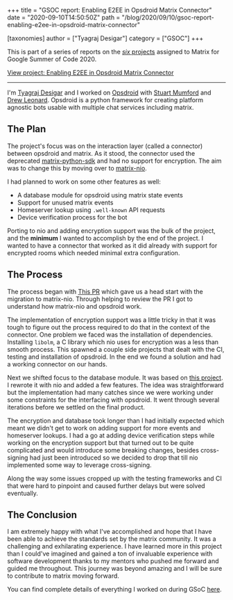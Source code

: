 +++
title = "GSOC report: Enabling E2EE in Opsdroid Matrix Connector"
date = "2020-09-10T14:50:50Z"
path = "/blog/2020/09/10/gsoc-report-enabling-e2ee-in-opsdroid-matrix-connector"

[taxonomies]
author = ["Tyagraj Desigar"]
category = ["GSOC"]
+++

This is part of a series of reports on the [*six* projects](https://summerofcode.withgoogle.com/organizations/6060943798173696) assigned to Matrix for Google Summer of Code 2020.

[View project: Enabling E2EE in Opsdroid Matrix Connector](https://summerofcode.withgoogle.com/organizations/6060943798173696/#6107552447725568)

----

I'm [Tyagraj Desigar](https://github.com/Tyagdit) and I worked on [Opsdroid](https://github.com/opsdroid/opsdroid) with [Stuart Mumford](https://github.com/Cadair) and [Drew Leonard](https://github.com/SolarDrew). Opsdroid is a python framework for creating platform agnostic bots usable with multiple chat services including matrix.

## The Plan

The project's focus was on the interaction layer (called a connector) between opsdroid and matrix. As it stood, the connector used the deprecated [matrix-python-sdk](https://github.com/matrix-org/matrix-python-sdk) and had no support for encryption. The aim was to change this by moving over to [matrix-nio](https://github.com/poljar/matrix-nio).

I had planned to work on some other features as well:

- A database module for opsdroid using matrix state events
- Support for unused matrix events
- Homeserver lookup using `.well-known` API requests
- Device verification process for the bot

Porting to nio and adding encryption support was the bulk of the project, and the **minimum** I wanted to accomplish by the end of the project. I wanted to have a connector that worked as it did already with support for encrypted rooms which needed minimal extra configuration.

## The Process

The process began with [This PR](https://github.com/opsdroid/opsdroid/pull/1418) which gave us a head start with the migration to matrix-nio. Through helping to review the PR I got to understand how matrix-nio and opsdroid work. 

The implementation of encryption support was a little tricky in that it was tough to figure out the process required to do that in the context of the connector. One problem we faced was the installation of dependencies. Installing `libolm`, a C library which nio uses for encryption was a less than smooth process. This spawned a couple side projects that dealt with the CI, testing and installation of opsdroid. In the end we found a solution and had a working connector on our hands.

Next we shifted focus to the database module. It was based on [this project](https://github.com/SolarDrew/database-matrix). I rewrote it with nio and added a few features. The idea was straightforward but the implementation had many catches since we were working under some constraints for the interfacing with opsdroid. It went through several iterations before we settled on the final product.

The encryption and database took longer than I had initially expected which meant we didn't get to work on adding support for more events and homeserver lookups. I had a go at adding device verification steps while working on the encryption support but that turned out to be quite complicated and would introduce some breaking changes, besides cross-signing had just been introduced so we decided to drop that till nio implemented some way to leverage cross-signing.

Along the way some issues cropped up with the testing frameworks and CI that were hard to pinpoint and caused further delays but were solved eventually.

## The Conclusion

I am extremely happy with what I've accomplished and hope that I have been able to achieve the standards set by the matrix community. It was a challenging and exhilarating experience. I have learned more in this project than I could've imagined and gained a ton of invaluable experience with software development thanks to my mentors who pushed me forward and guided me throughout. This journey was beyond amazing and I will be sure to contribute to matrix moving forward.

You can find complete details of everything I worked on during GSoC [here](https://gist.github.com/Tyagdit/0e6feb332fc33c540db728092cc7ae7f).
